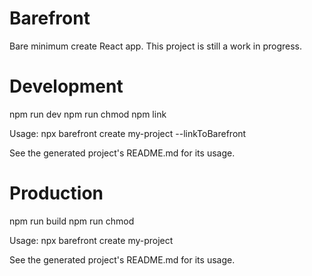 # Barefront

Bare minimum create React app.
This project is still a work in progress.

# Development
npm run dev
npm run chmod
npm link

Usage:
npx barefront create my-project --linkToBarefront

See the generated project's README.md for its usage.

# Production
npm run build
npm run chmod

Usage:
npx barefront create my-project

See the generated project's README.md for its usage.
